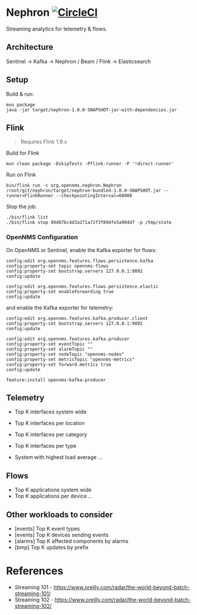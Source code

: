 # Nephron [![CircleCI](https://circleci.com/gh/OpenNMS/nephron/tree/master.svg?style=svg)](https://circleci.com/gh/OpenNMS/nephron/tree/master)

Streaming analytics for telemetry & flows.

## Architecture

Sentinel -> Kafka -> Nephron / Beam / Flink -> Elasticsearch

## Setup

Build & run:
```
mvn package
java -jar target/nephron-1.0.0-SNAPSHOT-jar-with-dependencies.jar
```

## Flink

> Requires Flink 1.9.x

Build for Flink
```
mvn clean package -DskipTests -Pflink-runner -P '!direct-runner'
```

Run on Flink
```
bin/flink run -c org.opennms.nephron.Nephron /root/git/nephron/target/nephron-bundled-1.0.0-SNAPSHOT.jar --runner=FlinkRunner --checkpointingInterval=60000
```

Stop the job:
```
./bin/flink list
./bin/flink stop 99d87bc4d3a271a72f3f89dfe5a904d7 -p /tmp/state
```

### OpenNMS Configuration

On OpenNMS or Sentinel, enable the Kafka exporter for flows:
```
config:edit org.opennms.features.flows.persistence.kafka
config:property-set topic opennms-flows
config:property-set bootstrap.servers 127.0.0.1:9092
config:update

config:edit org.opennms.features.flows.persistence.elastic
config:property-set enableForwarding true
config:update
```

and enable the Kafka exporter for telemetry:
```
config:edit org.opennms.features.kafka.producer.client
config:property-set bootstrap.servers 127.0.0.1:9092
config:update

config:edit org.opennms.features.kafka.producer
config:property-set eventTopic ""
config:property-set alarmTopic ""
config:property-set nodeTopic "opennms-nodes"
config:property-set metricTopic "opennms-metrics"
config:property-set forward.metrics true
config:update

feature:install opennms-kafka-producer
```

## Telemetry

* Top K interfaces system wide
* Top K interfaces per location
* Top K interfaces per category
* Top K interfaces per type

* System with highest load average
...

## Flows

* Top K applications system wide
* Top K applications per device
...

## Other workloads to consider

* [events] Top K event types
* [events] Top K devices sending events
* [alarms] Top K affected components by alarms
* [bmp] Top K updates by prefix

# References

* Streaming 101 - https://www.oreilly.com/radar/the-world-beyond-batch-streaming-101/
* Streaming 102 - https://www.oreilly.com/radar/the-world-beyond-batch-streaming-102/

